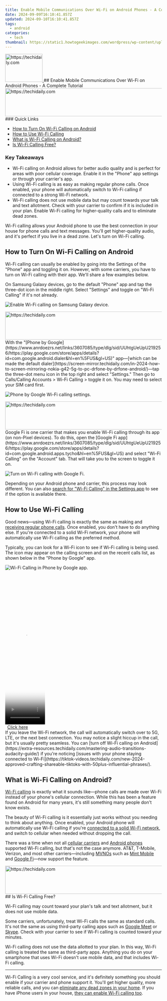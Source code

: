 ```yaml
---
title: Enable Mobile Communications Over Wi-Fi on Android Phones - A Complete Tutorial
date: 2024-09-09T16:10:41.857Z
updated: 2024-09-10T16:10:41.857Z
tags:
  - android
categories:
  - tech
thumbnail: https://static1.howtogeekimages.com/wordpress/wp-content/uploads/2023/09/google-pixel-incoming-call.jpg
---
```


<!-- affiliate ads begin -->
<a href="https://aligracehair.sjv.io/c/5597632/2135407/19272" target="_top" id="2135407">
  <img src="//a.impactradius-go.com/display-ad/19272-2135407" border="0" alt="https://techidaily.com" width="120" height="90"/>
</a>
<img height="0" width="0" src="https://aligracehair.sjv.io/i/5597632/2135407/19272" style="position:absolute;visibility:hidden;" border="0" />
<!-- affiliate ads end -->
## Enable Mobile Communications Over Wi-Fi on Android Phones - A Complete Tutorial

<!-- affiliate ads begin -->
<a href="https://appsumo.8odi.net/c/5597632/2137395/7443" target="_top" id="2137395">
  <img src="//a.impactradius-go.com/display-ad/7443-2137395" border="0" alt="https://techidaily.com" width="728" height="90"/>
</a>
<img height="0" width="0" src="https://appsumo.8odi.net/i/5597632/2137395/7443" style="position:absolute;visibility:hidden;" border="0" />
<!-- affiliate ads end -->
### Quick Links

* [How to Turn On Wi-Fi Calling on Android](https://video-content-creator.techidaily.com/updated-2024-approved-cross-platform-video-editing-mastery-a-step-by-step-chromebook-guide/)
* [How to Use Wi-Fi Calling](https://screen-mirror.techidaily.com/in-2024-full-guide-on-mirroring-your-meizu-21-to-your-pcmac-drfone-by-drfone-android/)
* [What is Wi-Fi Calling on Android?](https://phone-solutions.techidaily.com/3-easy-solutions-to-hard-reset-xiaomi-13t-drfone-by-drfone-reset-android-reset-android/)
* [Is Wi-Fi Calling Free?](https://easy-unlock-android.techidaily.com/how-to-change-lock-screen-wallpaper-on-realme-11x-5g-by-drfone-android/)

### Key Takeaways

* Wi-Fi calling on Android allows for better audio quality and is perfect for areas with poor cellular coverage. Enable it in the "Phone" app settings or through your carrier's app.
* Using Wi-Fi calling is as easy as making regular phone calls. Once enabled, your phone will automatically switch to Wi-Fi calling if connected to a strong Wi-Fi network.
* Wi-Fi calling does not use mobile data but may count towards your talk and text allotment. Check with your carrier to confirm if it is included in your plan. Enable Wi-Fi calling for higher-quality calls and to eliminate dead zones.

 Wi-Fi calling allows your Android phone to use the best connection in your house for phone calls and text messages. You'll get higher-quality audio, and it's perfect if you live in a dead zone. Let's turn on Wi-Fi calling.

##  How to Turn On Wi-Fi Calling on Android

 Wi-Fi calling can usually be enabled by going into the Settings of the "Phone" app and toggling it on. However, with some carriers, you have to turn on Wi-Fi calling with their app. We'll share a few examples below.

 On Samsung Galaxy devices, go to the default "Phone" app and tap the three-dot icon in the middle right. Select "Settings" and toggle on "Wi-Fi Calling" if it's not already.

![Enable Wi-Fi calling on Samsung Galaxy device.](https://static1.howtogeekimages.com/wordpress/wp-content/uploads/2017/10/2023-03-24_10-07-31.jpg) 

<!-- affiliate ads begin -->
<a href="https://aidotcom.pxf.io/c/5597632/2134501/19576" target="_top" id="2134501">
  <img src="//a.impactradius-go.com/display-ad/19576-2134501" border="0" alt="https://techidaily.com" width="640" height="90"/>
</a>
<img height="0" width="0" src="https://aidotcom.pxf.io/i/5597632/2134501/19576" style="position:absolute;visibility:hidden;" border="0" />
<!-- affiliate ads end -->
 With the "[Phone by Google](https://www.anrdoezrs.net/links/3607085/type/dlg/sid/UUhtgUeUpU219256/https://play.google.com/store/apps/details?id=com.google.android.dialer&hl=en%5FUS&gl=US)" app—[which can be made the default dialer](https://screen-mirror.techidaily.com/in-2024-how-to-screen-mirroring-nokia-g42-5g-to-pc-drfone-by-drfone-android/)—tap the three-dot menu icon in the top right and select "Settings." Then go to Calls/Calling Accounts > Wi-Fi Calling > toggle it on. You may need to select your SIM card first.

![Phone by Google Wi-Fi calling settings.](https://static1.howtogeekimages.com/wordpress/wp-content/uploads/2017/10/2023-03-24_10-24-58-1.jpg) 

<!-- affiliate ads begin -->
<a href="https://appsumo.8odi.net/c/5597632/2123749/7443" target="_top" id="2123749">
  <img src="//a.impactradius-go.com/display-ad/7443-2123749" border="0" alt="https://techidaily.com" width="728" height="90"/>
</a>
<img height="0" width="0" src="https://appsumo.8odi.net/i/5597632/2123749/7443" style="position:absolute;visibility:hidden;" border="0" />
<!-- affiliate ads end -->
 Google Fi is one carrier that makes you enable Wi-Fi calling through its app (on non-Pixel devices). To do this, open the [Google Fi app](https://www.anrdoezrs.net/links/3607085/type/dlg/sid/UUhtgUeUpU219256/https://play.google.com/store/apps/details?id=com.google.android.apps.tycho&hl=en%5FUS&gl=US) and select "Wi-Fi Calling" on the "Account" tab. That will take you to the screen to toggle it on.

![Turn on Wi-Fi calling with Google Fi.](https://static1.howtogeekimages.com/wordpress/wp-content/uploads/2017/10/2023-03-24_10-32-39.jpg) 

 Depending on your Android phone and carrier, this process may look different. You can also [search for "Wi-Fi Calling" in the Settings app](https://desktop-recording.techidaily.com/in-2024-simplify-virtual-collaboration-a-zoom-setup-overview/) to see if the option is available there.

##  How to Use Wi-Fi Calling

 Good news—using Wi-Fi calling is exactly the same as making and [receiving regular phone calls](https://some-approaches.techidaily.com/new-top-5-methods-to-record-high-quality-audio-on-windows/). Once enabled, you don't have to do anything else. If you're connected to a solid Wi-Fi network, your phone will automatically use Wi-Fi calling as the preferred method.

 Typically, you can look for a Wi-Fi icon to see if Wi-Fi calling is being used. The icon may appear on the calling screen and on the recent calls list, as shown below in the "Phone by Google" app.

![Wi-Fi Calling in Phone by Google app.](https://static1.howtogeekimages.com/wordpress/wp-content/uploads/2017/10/2023-03-24_10-41-16.jpg) 

<!-- affiliate ads begin -->
<span id="1977032">
					<video width="128" height="480" style="cursor:pointer"
           poster="//a.impactradius-go.com/display-clicktoplayimage/1977032.png"
           onclick="if(!this.playClicked){this.play();this.setAttribute('controls',true);this.playClicked=true;}">
	   <source src="//a.impactradius-go.com/display-ad/22993-1977032">
	   <img src="//a.impactradius-go.com/display-clicktoplayimage/1977032.png" style="border: none; height: 100%; width: 100%; object-fit: contain">
	</video>
	<div style="width:80px;text-align:center"><a href="javascript:window.open(decodeURIComponent('https%3A%2F%2Fhomestyler.sjv.io%2Fc%2F5597632%2F1977032%2F22993'), '_blank');void(0);">Click here</a></div>
</span>
<img height="0" width="0" src="https://imp.pxf.io/i/5597632/1977032/22993" style="position:absolute;visibility:hidden;" border="0" />
<!-- affiliate ads end -->
 If you leave the Wi-Fi network, the call will automatically switch over to 5G, LTE, or the next best connection. You may notice a slight hiccup in the call, but it's usually pretty seamless. You can [turn off Wi-Fi calling on Android](https://extra-resources.techidaily.com/mastering-audio-transitions-audacity-guide/) if you're noticing [issues with your phone staying connected to Wi-Fi](https://tiktok-videos.techidaily.com/new-2024-approved-crafting-shareable-tiktoks-with-50plus-influential-phrases/).

##  What is Wi-Fi Calling on Android?

[Wi-Fi calling](https://solve-hot.techidaily.com/boost-analytics-with-our-cookiebot-integration-solutions/) is exactly what it sounds like—phone calls are made over Wi-Fi instead of your phone's cellular connection. While this has been a feature found on Android for many years, it's still something many people don't know exists.

 The beauty of Wi-Fi calling is it essentially just works without you needing to think about anything. Once enabled, your Android phone will automatically use Wi-Fi calling if you're [connected to a solid Wi-Fi network](https://win11.techidaily.com/addressing-ntoskrnlexe-overload-issue/), and switch to cellular when needed without dropping the call.

 There was a time when not all [cellular carriers](https://facebook-video-footage.techidaily.com/virtually-profitable-gaming-channels-for-2024/) and [Android phones](https://twitter-videos.techidaily.com/hot-takes-highlight-twitters-trending-topics-for-2024/) supported Wi-Fi calling, but that's not the case anymore. AT&T, T-Mobile, Verizon, and most other carriers—including [MVNOs](https://sound-tweaking.techidaily.com/new-in-2024-mastering-audio-clarity-the-most-effective-noise-reduction-tools-revealed/) such as [Mint Mobile](https://fox-info.techidaily.com/mastering-zoom-for-enhanced-tiktok-streams/) and [Google Fi](https://screen-mirroring-recording.techidaily.com/2024-approved-mastering-screencast-technology-with-itop-review/)—now support the feature.

<!-- affiliate ads begin -->
<a href="https://appsumo.8odi.net/c/5597632/2118319/7443" target="_top" id="2118319">
  <img src="//a.impactradius-go.com/display-ad/7443-2118319" border="0" alt="https://techidaily.com" width="728" height="90"/>
</a>
<img height="0" width="0" src="https://appsumo.8odi.net/i/5597632/2118319/7443" style="position:absolute;visibility:hidden;" border="0" />
<!-- affiliate ads end -->
##  Is Wi-Fi Calling Free?

 Wi-Fi calling may count toward your plan's talk and text allotment, but it does not use mobile data.

 Some carriers, unfortunately, treat Wi-Fi calls the same as standard calls. It's not the same as using third-party calling apps such as [Google Meet](https://tech-recovery.techidaily.com/expert-tips-on-maintaining-a-crystal-clear-hdtv-view/) or [Skype](https://hardware-help.techidaily.com/1722960782294-free-download-official-windows-compatible-msi-gs65-drivers-get-them-now/). Check with your carrier to see if Wi-Fi calling is counted toward your minutes.

 Wi-Fi calling does not use the data allotted to your plan. In this way, Wi-Fi calling is treated the same as third-party apps. Anything you do on your smartphone that uses Wi-Fi doesn't use mobile data, and that includes Wi-Fi calling.

---

 Wi-Fi Calling is a very cool service, and it's definitely something you should enable if your carrier and phone support it. You'll get higher quality, more reliable calls, and you can [eliminate any dead zones in your home](https://instagram-videos.techidaily.com/in-2024-transform-your-photos-to-slideshow/). If you have iPhone users in your house, [they can enable Wi-Fi calling too](https://screen-capture.techidaily.com/updated-2024-approved-finding-the-ultimate-cam-choice-post-manycam/).

<ins class="adsbygoogle"
     style="display:block"
     data-ad-format="autorelaxed"
     data-ad-client="ca-pub-7571918770474297"
     data-ad-slot="1223367746"></ins>



<ins class="adsbygoogle"
     style="display:block"
     data-ad-client="ca-pub-7571918770474297"
     data-ad-slot="8358498916"
     data-ad-format="auto"
     data-full-width-responsive="true"></ins>


